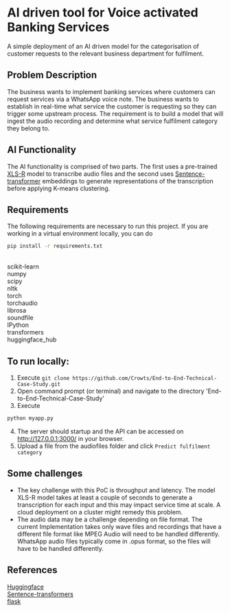# AI driven tool for Voice activated Banking Services
A simple deployment of an AI driven model for the categorisation of customer requests to the relevant business department for fulfilment.

## Problem Description
 The business wants to implement banking services where customers can request services via a WhatsApp voice note. The business wants to establish in real-time what service the customer is requesting so they can trigger some upstream process. The requirement is to build a model that will ingest the audio recording and determine what service fulfilment category they belong to.  

## AI Functionality
The AI functionality is comprised of two parts. The first uses a pre-trained [XLS-R](https://huggingface.co/facebook/wav2vec2-xls-r-1b) model to transcribe audio files and the second uses [Sentence-transformer](https://huggingface.co/sentence-transformers/all-MiniLM-L6-v2) embeddings to generate representations of the transcription before applying K-means clustering.

## Requirements
The following requirements are necessary to run this project. If you are working in a virtual environment locally, you can do
```sh
pip install -r requirements.txt
```
<br/>
scikit-learn
<br/>
numpy
<br/>
scipy
<br/>
nltk
<br/>
torch
<br/>
torchaudio
<br/>
librosa
<br/>
soundfile
<br/>
IPython
<br/>
transformers
<br/>
huggingface_hub
<br/>

## To run locally:
1. Execute `git clone https://github.com/Crowts/End-to-End-Technical-Case-Study.git`
2. Open command prompt (or terminal) and navigate to the directory 'End-to-End-Technical-Case-Study'
3. Execute
```sh
python myapp.py
```
4. The server should startup and the API can be accessed on http://127.0.0.1:3000/ in your browser.
5. Upload a file from the audiofiles folder and click `Predict fulfilment category`

## Some challenges
- The key challenge with this PoC is throughput and latency. The model XLS-R model takes at least a couple of seconds to generate a transcription for each input and this may impact service time at scale. A cloud deployment on a cluster might remedy this problem.<br/>
- The audio data may be a challenge depending on file format. The current Implementation takes only wave files and recordings that have a different file format like MPEG Audio will need to be handled differently. WhatsApp audio files typically come in .opus format, so the files will have to be handled differently.<br/>


## References
[Huggingface](https://huggingface.co/)
<br/>
[Sentence-transformers](https://pypi.org/project/sentence-transformers/)
<br/>
[flask](https://flask.palletsprojects.com/en/2.2.x/quickstart/)
